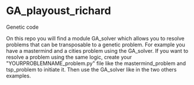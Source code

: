 # GA_playoust_richard
Genetic code 

On this repo you will find a module GA_solver which allows you to resolve problems that can be transposable to a genetic problem.
For example you have a mastermind and a cities problem using the GA_solver. If you want to resolve a problem using the same logic, create your "YOURPROBLEMNAME_problem.py" file like the mastermind_problem and tsp_problem to initiate it. Then use the GA_solver like in the two others examples.
